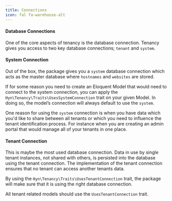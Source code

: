 ```yaml
---
title: Connections
icon: fal fa-warehouse-alt
---
```


#### Database Connections

One of the core aspects of tenancy is the database connection. Tenancy 
gives you access to two key database connections; `tenant` and `system`.

#### System Connection
Out of the box, the package gives you a `system` database connection which acts as 
the master database where `hostnames` and `websites` are stored.

If for some reason you need to create an Eloquent Model that would need to connect 
to the system connection, you can apply the `Hyn\Tenancy\Traits\UsesSystemConnection` 
trait on your given Model. In doing so, the model’s connection will always default to use the `system`.

One reason for using the `system` connection is when you have data which you'd like 
to share between all tenants or which you need to influence the tenant identification 
process. For instance when you are creating an admin portal that would manage all of your 
tenants in one place.

#### Tenant Connection
This is maybe the most used database connection. Data in use by single tenant instances, 
not shared with others, is persisted into the database using the tenant connection. The 
implementation of the tenant connection ensures that no tenant can access another tenants data.

By using the `Hyn\Tenancy\Traits\UsesTenantConnection` trait, the package will make sure 
that it is using the right database connection.

All tenant related models should use the `UsesTenantConnection` trait.
